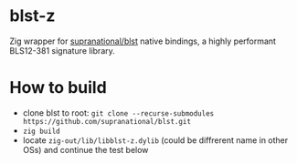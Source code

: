 # blst-z
Zig wrapper for [supranational/blst](https://github.com/supranational/blst) native bindings, a highly performant BLS12-381 signature library.

# How to build
- clone blst to root: `git clone --recurse-submodules https://github.com/supranational/blst.git`
- `zig build`
- locate `zig-out/lib/libblst-z.dylib` (could be diffrerent name in other OSs) and continue the test below
